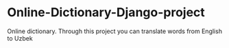 # Online-Dictionary-Django-project
Online dictionary. Through this project you can translate words from English to Uzbek
